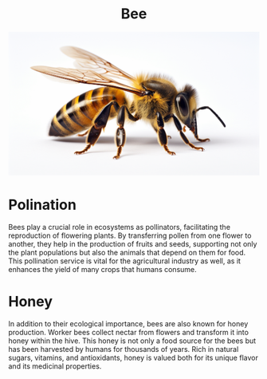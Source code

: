 <h1 align="center"> Bee </h1>

<p align="center" width="100%"><img src="../images/bee.png" /></p>

# Polination

Bees play a crucial role in ecosystems as pollinators, facilitating the reproduction of flowering plants. By transferring pollen from one flower to another, they help in the production of fruits and seeds, supporting not only the plant populations but also the animals that depend on them for food. This pollination service is vital for the agricultural industry as well, as it enhances the yield of many crops that humans consume. 

# Honey

In addition to their ecological importance, bees are also known for honey production. Worker bees collect nectar from flowers and transform it into honey within the hive. This honey is not only a food source for the bees but has been harvested by humans for thousands of years. Rich in natural sugars, vitamins, and antioxidants, honey is valued both for its unique flavor and its medicinal properties.
